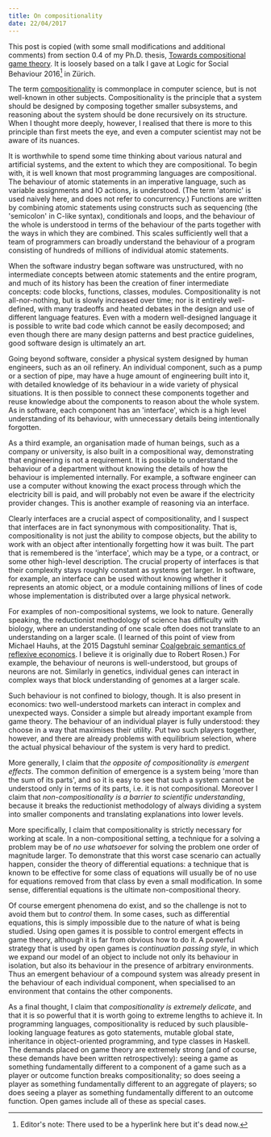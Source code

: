 ```yaml
---
title: On compositionality
date: 22/04/2017
---
```


This post is copied (with some small modifications and additional comments) from section 0.4 of my Ph.D. thesis, [Towards compositional game theory](https://www.cs.ox.ac.uk/people/julian.hedges/papers/Thesis.pdf). It is loosely based on a talk I gave at Logic for Social Behaviour 2016[^1] in Zürich.

[^1]: Editor's note: There used to be a hyperlink here but it's dead now.

The term [compositionality](https://plato.stanford.edu/entries/compositionality/) is commonplace in computer science, but is not well-known in other subjects. Compositionality is the principle that a system should be designed by composing together smaller subsystems, and reasoning about the system should be done recursively on its structure. When I thought more deeply, however, I realised that there is more to this principle than first meets the eye, and even a computer scientist may not be aware of its nuances.

It is worthwhile to spend some time thinking about various natural and artificial systems, and the extent to which they are compositional. To begin with, it is well known that most programming languages are compositional. The behaviour of atomic statements in an imperative language, such as variable assignments and IO actions, is understood. (The term 'atomic' is used naively here, and does not refer to concurrency.)  Functions are written by combining atomic statements using constructs such as sequencing (the 'semicolon' in C-like syntax), conditionals and loops, and the behaviour of the whole is understood in terms of the behaviour of the parts together with the ways in which they are combined. This scales sufficiently well that a team of programmers can broadly understand the behaviour of a program consisting of hundreds of millions of individual atomic statements.

When the software industry began software was unstructured, with no intermediate concepts between atomic statements and the entire program, and much of its history has been the creation of finer intermediate concepts: code blocks, functions, classes, modules. Compositionality is not all-nor-nothing, but is slowly increased over time; nor is it entirely well-defined, with many tradeoffs and heated debates in the design and use of different language features. Even with a modern well-designed language it is possible to write bad code which cannot be easily decomposed; and even though there are many design patterns and best practice guidelines, good software design is ultimately an art.

Going beyond software, consider a physical system designed by human engineers, such as an oil refinery. An individual component, such as a pump or a section of pipe, may have a huge amount of engineering built into it, with detailed knowledge of its behaviour in a wide variety of physical situations. It is then possible to connect these components together and reuse knowledge about the components to reason about the whole system. As in software, each component has an 'interface', which is a high level understanding of its behaviour, with unnecessary details being intentionally forgotten.

As a third example, an organisation made of human beings, such as a company or university, is also built in a compositional way, demonstrating that engineering is not a requirement. It is possible to understand the behaviour of a department without knowing the details of how the behaviour is implemented internally. For example, a software engineer can use a computer without knowing the exact process through which the electricity bill is paid, and will probably not even be aware if the electricity provider changes. This is another example of reasoning via an interface.

Clearly interfaces are a crucial aspect of compositionality, and I suspect that interfaces are in fact synonymous with compositionality. That is, compositionality is not just the ability to compose objects, but the ability to work with an object after intentionally forgetting how it was built. The part that is remembered is the 'interface', which may be a type, or a contract, or some other high-level description. The crucial property of interfaces is that their complexity stays roughly constant as systems get larger. In software, for example, an interface can be used without knowing whether it represents an atomic object, or a module containing millions of lines of code whose implementation is distributed over a large physical network.

For examples of non-compositional systems, we look to nature. Generally speaking, the reductionist methodology of science has difficulty with biology, where an understanding of one scale often does not translate to an understanding on a larger scale. (I learned of this point of view from Michael Hauhs, at the 2015 Dagstuhl seminar [Coalgebraic semantics of reflexive economics](https://www.dagstuhl.de/en/seminars/seminar-calendar/seminar-details/15042). I believe it is originally due to Robert Rosen.) For example, the behaviour of neurons is well-understood, but groups of neurons are not. Similarly in genetics, individual genes can interact in complex ways that block understanding of genomes at a larger scale.

Such behaviour is not confined to biology, though. It is also present in economics: two well-understood markets can interact in complex and unexpected ways. Consider a simple but already important example from game theory. The behaviour of an individual player is fully understood: they choose in a way that maximises their utility. Put two such players together, however, and there are already problems with equilibrium selection, where the actual physical behaviour of the system is very hard to predict.

More generally, I claim that *the opposite of compositionality is emergent effects*. The common definition of emergence is a system being 'more than the sum of its parts', and so it is easy to see that such a system cannot be understood only in terms of its parts, i.e. it is not compositional. Moreover I claim that *non-compositionality is a barrier to scientific understanding*, because it breaks the reductionist methodology of always dividing a system into smaller components and translating explanations into lower levels.

More specifically, I claim that compositionality is strictly necessary for working at scale. In a non-compositional setting, a technique for a solving a problem may be of *no use whatsoever* for solving the problem one order of magnitude larger. To demonstrate that this worst case scenario can actually happen, consider the theory of differential equations: a technique that is known to be effective for some class of equations will usually be of no use for equations removed from that class by even a small modification. In some sense, differential equations is the ultimate non-compositional theory.

Of course emergent phenomena do exist, and so the challenge is not to avoid them but to *control* them. In some cases, such as differential equations, this is simply impossible due to the nature of what is being studied. Using open games it is possible to control emergent effects in game theory, although it is far from obvious how to do it. A powerful strategy that is used by open games is *continuation passing style*, in which we expand our model of an object to include not only its behaviour in isolation, but also its behaviour in the presence of arbitrary environments. Thus an emergent behaviour of a compound system was already present in the behaviour of each individual component, when specialised to an environment that contains the other components.

As a final thought, I claim that *compositionality is extremely delicate*, and that it is so powerful that it is worth going to extreme lengths to achieve it. In programming languages, compositionality is reduced by such plausible-looking language features as goto statements, mutable global state, inheritance in object-oriented programming, and type classes in Haskell. The demands placed on game theory are extremely strong (and of course, these demands have been written retrospectively): seeing a game as something fundamentally different to a component of a game such as a player or outcome function breaks compositionality; so does seeing a player as something fundamentally different to an aggregate of players; so does seeing a player as something fundamentally different to an outcome function. Open games include all of these as special cases.
